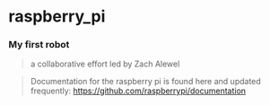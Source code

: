 # raspberry_pi
### My first robot

> a collaborative effort led by Zach Alewel 

> Documentation for the raspberry pi is found here and updated frequently: https://github.com/raspberrypi/documentation

